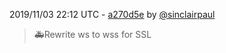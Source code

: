 2019/11/03 22:12 UTC - [a270d5e](https://github.com/hassio-addons/addon-ledfx/commit/a270d5e929822e128b1d3758b2d05e7715bcfd57) by [@sinclairpaul](https://github.com/sinclairpaul)
> 🚑Rewrite ws to wss for SSL 

